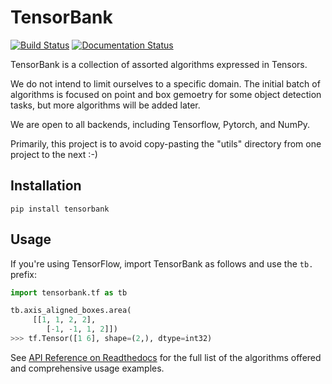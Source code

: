 # TensorBank

[![Build Status](https://travis-ci.com/pshved/tensorbank.svg?branch=master)](https://travis-ci.com/pshved/tensorbank)
[![Documentation Status](https://readthedocs.org/projects/tensorbank/badge/?version=latest)](https://tensorbank.readthedocs.io/en/latest/?badge=latest)

TensorBank is a collection of assorted algorithms expressed in Tensors.

We do not intend to limit ourselves to a specific domain.  The initial batch of
algorithms is focused on point and box gemoetry for some object detection
tasks, but more algorithms will be added later.

We are open to all backends, including Tensorflow, Pytorch, and NumPy.

Primarily, this project is to avoid copy-pasting the "utils" directory from one
project to the next :-)

## Installation

```
pip install tensorbank
```

## Usage

If you're using TensorFlow, import TensorBank as follows and use the `tb.`
prefix:

```python
import tensorbank.tf as tb

tb.axis_aligned_boxes.area(
	 [[1, 1, 2, 2],
		[-1, -1, 1, 2]])
>>> tf.Tensor([1 6], shape=(2,), dtype=int32)
```

See [API Reference on Readthedocs][api] for the full list of the algorithms
offered and comprehensive usage examples.

[api]: https://tensorbank.readthedocs.io/

